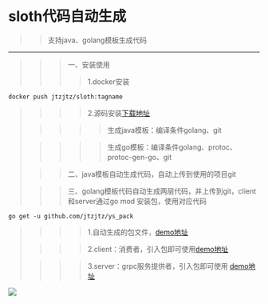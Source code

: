 sloth代码自动生成
====
>>支持java、golang模板生成代码
-----
>>>一、安装使用
>>>>1.docker安装
>
```dockerfile
docker push jtzjtz/sloth:tagname
```
>>>>2.源码安装[下载地址](https://github.com/jtzjtz/sloth)
>
>>>>>生成java模板：编译条件golang、git
>
>>>>>生成go模板：编译条件golang、protoc、protoc-gen-go、git
>
>>>二、java模板自动生成代码，自动上传到使用的项目git
>
>>>三、golang模板代码自动生成两层代码，并上传到git，client和server通过go mod 安装包，使用对应代码
```gotemplate
go get -u github.com/jtzjtz/ys_pack
```
>>>>1.自动生成的包文件，[demo地址](https://github.com/jtzjtz/ys_pack)
>
>>>>2.client：消费者，引入包即可使用[demo地址](https://github.com/jtzjtz/ys_server)
>
>>>>3.server：grpc服务提供者，引入包即可使用 [demo地址](https://github.com/jtzjtz/ys_api)
>




![](https://upload-images.jianshu.io/upload_images/15839616-4c08ae064a0f723a.png)
